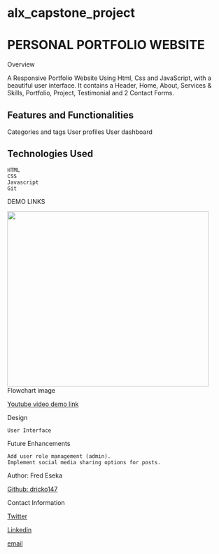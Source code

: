 # alx_capstone_project

<H1>PERSONAL PORTFOLIO WEBSITE</H1>
Overview

A Responsive Portfolio Website Using Html, Css and JavaScript, with a beautiful user interface. It contains a Header, Home, About, Services & Skills, Portfolio, Project, Testimonial and 2 Contact Forms.

<h2>Features and Functionalities</h2>
    Categories and tags
    User profiles
    User dashboard

<h2>Technologies Used</h2>

    HTML
    CSS
    Javascript
    Git


  DEMO LINKS
  
  <p><img src="workflow/flowchart.png" alt="" width="460" height="400">Flowchart image</img></p>  

  <p><a href="https://youtu.be/kt9Yr7okCAE">Youtube video demo link</a></p>  

Design

    User Interface

Future Enhancements

    Add user role management (admin).
    Implement social media sharing options for posts.


Author: Fred Eseka <p><a href="https://github.com/dricko147">Github: dricko147</a></p>

Contact Information 

<p><a href="https://twitter.com/fred_floss"> Twitter </a></p>

<p><a href="https://linkedin.com/fred_floss"> Linkedin </a></p>

<p><a href="fred.eseka@gmail.com"> email </a></p>